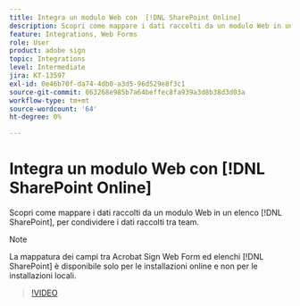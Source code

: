 ```yaml
---
title: Integra un modulo Web con  [!DNL SharePoint Online]
description: Scopri come mappare i dati raccolti da un modulo Web in un elenco [!DNL SharePoint]
feature: Integrations, Web Forms
role: User
product: adobe sign
topic: Integrations
level: Intermediate
jira: KT-13597
exl-id: 0e46b70f-da74-4db0-a3d5-96d529e8f3c1
source-git-commit: 063268e985b7a64beffec8fa939a3d8b38d3d03a
workflow-type: tm+mt
source-wordcount: '64'
ht-degree: 0%

---
```


# Integra un modulo Web con [!DNL SharePoint Online]

Scopri come mappare i dati raccolti da un modulo Web in un elenco [!DNL SharePoint], per condividere i dati raccolti tra team.

>[!NOTE]
>
>La mappatura dei campi tra Acrobat Sign Web Form ed elenchi [!DNL SharePoint] è disponibile solo per le installazioni online e non per le installazioni locali.

>[!VIDEO](https://video.tv.adobe.com/v/3421616?quality=12&learn=on&hidetitle=true)

